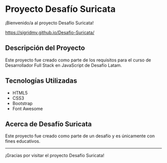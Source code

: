 # Proyecto Desafío Suricata 

¡Bienvenido/a al proyecto Desafío Suricata! 

https://sigridmv.github.io/Desafio-Suricata/

## Descripción del Proyecto

Este proyecto fue creado como parte de los requisitos para el curso de Desarrollador Full Stack en JavaScript de Desafío Latam.

## Tecnologías Utilizadas

- HTML5
- CSS3
- Bootstrap
- Font Awesome

## Acerca de Desafío Suricata

Este proyecto fue creado como parte de un desafío y es únicamente con fines educativos.

---

¡Gracias por visitar el proyecto Desafío Suricata! 
